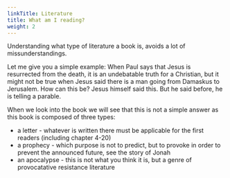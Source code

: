 ```yaml
---
linkTitle: Literature
title: What am I reading?
weight: 2
---
```


Understanding what type of literature a book is, avoids a lot of missunderstandings.

Let me give you a simple example: When Paul says that Jesus is resurrected from the death, it is an undebatable truth for a Christian, but it might not be true when Jesus said there is a man going from Damaskus to Jerusalem. How can this be? Jesus himself said this. But he said before, he is telling a parable.

When we look into the book we will see that this is not a simple answer as this book is composed of three types:
- a letter - whatever is written there must be applicable for the first readers (including chapter 4-20)
- a prophecy - which purpose is not to predict, but to provoke in order to prevent the announced future, see the story of Jonah
- an apocalypse - this is not what you think it is, but a genre of provocatative resistance literature
